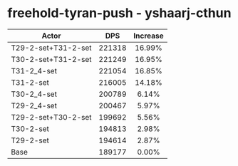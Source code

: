 # freehold-tyran-push - yshaarj-cthun
| Actor | DPS | Increase |
|---|:---:|:---:|
|T29-2-set+T31-2-set|221318|16.99%|
|T30-2-set+T31-2-set|221249|16.95%|
|T31-2_4-set|221054|16.85%|
|T31-2-set|216005|14.18%|
|T30-2_4-set|200789|6.14%|
|T29-2_4-set|200467|5.97%|
|T29-2-set+T30-2-set|199692|5.56%|
|T30-2-set|194813|2.98%|
|T29-2-set|194614|2.87%|
|Base|189177|0.00%|
